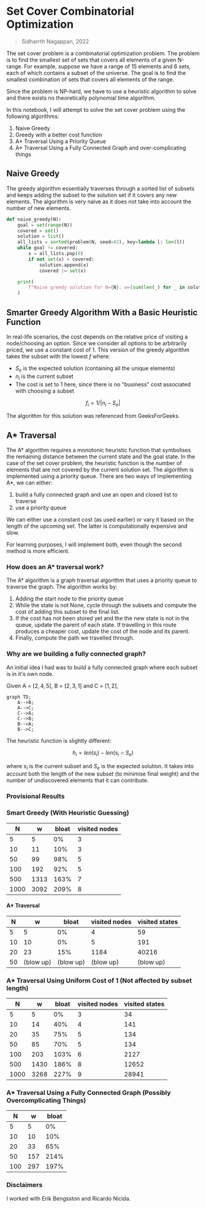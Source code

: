 # Set Cover Combinatorial Optimization

> Sidharrth Nagappan, 2022

The set cover problem is a combinatorial optimization problem. The problem is to find the smallest set of sets that covers all elements of a given N-range. For example, suppose we have a range of 15 elements and 6 sets, each of which contains a subset of the universe. The goal is to find the smallest combination of sets that covers all elements of the range.

Since the problem is NP-hard, we have to use a heuristic algorithm to solve and there exists no theoretically polynomial time algorithm.

In this notebook, I will attempt to solve the set cover problem using the following algorithms:
1. Naive Greedy
2. Greedy with a better cost function
3. A* Traversal Using a Priority Queue
3. A* Traversal Using a Fully Connected Graph and over-complicating things

## Naive Greedy

The greedy algorithm essentially traverses through a sorted list of subsets and keeps adding the subset to the solution set if it covers any new elements. The algorithm is very naive as it does not take into account the number of new elements.

```python
def naive_greedy(N):
    goal = set(range(N))
    covered = set()
    solution = list()
    all_lists = sorted(problem(N, seed=42), key=lambda l: len(l))
    while goal != covered:
        x = all_lists.pop(0)
        if not set(x) < covered:
            solution.append(x)
            covered |= set(x)

    print(
        f"Naive greedy solution for N={N}: w={sum(len(_) for _ in solution)} (bloat={(sum(len(_) for _ in solution)-N)/N*100:.0f}%)"
    )
```

## Smarter Greedy Algorithm With a Basic Heuristic Function

In real-life scenarios, the cost depends on the relative price of visiting a node/choosing an option. Since we consider all options to be arbitrarily priced, we use a constant cost of 1. This version of the greedy algorithm takes the subset with the lowest $f$ where:

- $S_e$ is the expected solution (containing all the unique elements)
- $n_i$ is the current subset
- The cost is set to 1 here, since there is no "business" cost associated with choosing a subset

$$f_i = 1 / |n_i - S_e|$$

The algorithm for this solution was referenced from GeeksForGeeks.

## A* Traversal

The A* algorithm requires a monotonic heuristic function that symbolises the remaining distance between the current state and the goal state. In the case of the set cover problem, the heuristic function is the number of elements that are not covered by the current solution set. The algorithm is implemented using a priority queue. There are two ways of implementing A*, we can either:

1. build a fully connected graph and use an open and closed list to traverse
2. use a priority queue

We can either use a constant cost (as used earlier) or vary it based on the length of the upcoming set. The latter is computationally expensive and slow.

For learning purposes, I will implement both, even though the second method is more efficient.

### How does an A* traversal work?

The A* algorithm is a graph traversal algorithm that uses a priority queue to traverse the graph. The algorithm works by:
1. Adding the start node to the priority queue
2. While the state is not None, cycle through the subsets and compute the cost of adding this subset to the final list.
3. If the cost has not been stored yet and the the new state is not in the queue, update the parent of each state. If travelling in this route produces a cheaper cost, update the cost of the node and its parent.
4. Finally, compute the path we travelled through.

### Why are we building a fully connected graph?

An initial idea I had was to build a fully connected graph where each subset is in it's own node.

Given A = $[2, 4, 5]$, B = $[2, 3, 1]$ and C = $[1, 2]$,

```mermaid
graph TD;
    A-->B;
    A-->C;
    C-->A;
    C-->B;
    B-->A;
    B-->C;
```

The heuristic function is slightly different:

$$h_i = len(s_i) - len(s_i \cap S_e)$$

where $s_i$ is the current subset and $S_e$ is the expected solution. It takes into account both the length of the new subset (to minimise final weight) and the number of undiscovered elements that it can contribute.

### Provisional Results

### Smart Greedy (With Heuristic Guessing)

| N | w | bloat | visited nodes |
|---|---|-------|---------------|
| 5 | 5 | 0% | 3 |
| 10 | 11 | 10% | 3 |
| 50 | 99 | 98% | 5 |
| 100 | 192 | 92% | 5 |
| 500 | 1313 | 163% | 7 |
| 1000 | 3092 | 209% | 8 |

#### A* Traversal
| N | w | bloat | visited nodes | visited states |
|---|---|-------|---------------|----------------|
| 5 | 5 | 0% | 4 | 59 |
| 10 | 10 | 0% | 5 | 191
| 20 | 23 | 15% | 1184 | 40216 |
| 50 | (blow up) | (blow up) | (blow up) | (blow up) |

### A* Traversal Using Uniform Cost of 1 (Not affected by subset length)

| N | w | bloat | visited nodes | visited states |
|---|---|-------|---------------|----------------|
| 5 | 5 | 0% | 3 | 34 |
| 10 | 14 | 40% | 4 | 141 |
| 20 | 35 | 75% | 5 | 134 |
| 50 | 85 | 70% | 5 | 134 |
| 100 | 203 | 103% | 6 | 2127 |
| 500 | 1430 | 186% | 8 | 12652 |
| 1000 | 3268 | 227% | 9 | 28941 |

### A* Traversal Using a Fully Connected Graph (Possibly Overcomplicating Things)

| N | w | bloat |
|---|---|-------|
| 5 | 5 | 0% |
| 10 | 10 | 10% |
| 20 | 33 | 65% |
| 50 | 157 | 214% |
| 100 | 297 | 197% |

### Disclaimers

I worked with Erik Bengsston and Ricardo Nicida.

